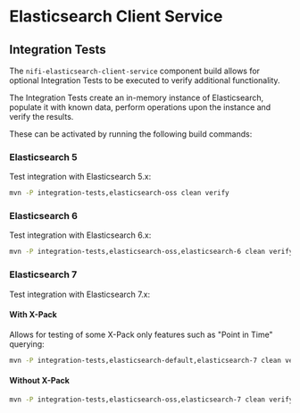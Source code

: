<!--
  Licensed to the Apache Software Foundation (ASF) under one or more
  contributor license agreements.  See the NOTICE file distributed with
  this work for additional information regarding copyright ownership.
  The ASF licenses this file to You under the Apache License, Version 2.0
  (the "License"); you may not use this file except in compliance with
  the License.  You may obtain a copy of the License at
      http://www.apache.org/licenses/LICENSE-2.0
  Unless required by applicable law or agreed to in writing, software
  distributed under the License is distributed on an "AS IS" BASIS,
  WITHOUT WARRANTIES OR CONDITIONS OF ANY KIND, either express or implied.
  See the License for the specific language governing permissions and
  limitations under the License.
-->

# Elasticsearch Client Service

## Integration Tests

The `nifi-elasticsearch-client-service` component build allows for optional Integration Tests to be executed to verify
additional functionality.

The Integration Tests create an in-memory instance of Elasticsearch, populate it with known data, perform operations
upon the instance and verify the results.

These can be activated by running the following build commands:

### Elasticsearch 5

Test integration with Elasticsearch 5.x:

```bash
mvn -P integration-tests,elasticsearch-oss clean verify
```

### Elasticsearch 6

Test integration with Elasticsearch 6.x:

```bash
mvn -P integration-tests,elasticsearch-oss,elasticsearch-6 clean verify
```

### Elasticsearch 7

Test integration with Elasticsearch 7.x:

#### With X-Pack

Allows for testing of some X-Pack only features such as "Point in Time" querying:

```bash
mvn -P integration-tests,elasticsearch-default,elasticsearch-7 clean verify
```

#### Without X-Pack

```bash
mvn -P integration-tests,elasticsearch-oss,elasticsearch-7 clean verify
```
